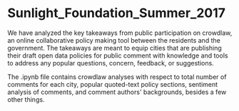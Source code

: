 # Sunlight_Foundation_Summer_2017

We have analyzed the key takeaways from public participation on crowdlaw, an online collaborative policy making tool between the residents and the government. The takeaways are meant to equip cities that are publishing their draft open data policies for public comment with knowledge and tools to address any popular questions, concern, feedback, or suggestions. 

The .ipynb file contains crowdlaw analyses with respect to total number of comments for each city, popular quoted-text policy sections, sentiment analysis of comments, and comment authors' backgrounds, besides a few other things.

